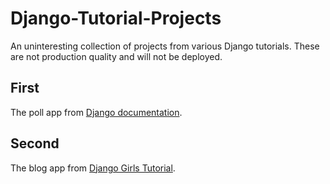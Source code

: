 # Django-Tutorial-Projects

An uninteresting collection of projects from various Django tutorials.
These are not production quality and will not be deployed.


## First
The poll app from [Django documentation](https://docs.djangoproject.com/en/1.9/intro/tutorial01/).

## Second
The blog app from [Django Girls Tutorial](http://tutorial.djangogirls.org/en/django/).